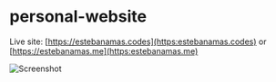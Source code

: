 # personal-website

Live site: [https://estebanamas.codes](https:estebanamas.codes) or [https://estebanamas.me](https:estebanamas.me)

![Screenshot](https://github.com/eban5/personal-website/blob/master/img/screenshot-website.png)

